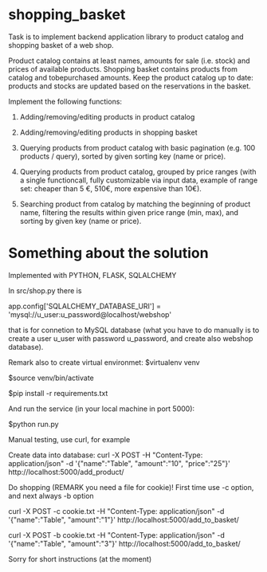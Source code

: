 # shopping_basket
Task is to implement backend application library to product catalog and shopping basket of a web shop.

Product catalog contains at least names, amounts for sale (i.e. stock) and prices of available products.
Shopping basket contains products from catalog and to­be­purchased amounts.
Keep the product catalog up to date: products and stocks are updated based on the reservations in the basket.

Implement the following functions:

1. Adding/removing/editing products in product catalog

2. Adding/removing/editing products in shopping basket

3. Querying products from product catalog with basic pagination (e.g. 100 products / query), sorted by given sorting key (name or price).

4. Querying products from product catalog, grouped by price ranges (with a single functioncall,
   fully customizable via input data, example of range set: cheaper than 5 €, 5­10€,
   more expensive than 10€).

5. Searching product from catalog by matching the beginning of product name,
   filtering the results within given price range (min, max), and sorting by given key (name or price).

# Something about the solution

Implemented with PYTHON, FLASK, SQLALCHEMY

In src/shop.py there is

app.config['SQLALCHEMY_DATABASE_URI'] = 'mysql://u_user:u_password@localhost/webshop'

that is for connetion to MySQL database (what you have to do manually is to create a user u_user with password u_password, and create also webshop database).

Remark also to create virtual environmet:
$virtualenv venv

$source venv/bin/activate

$pip install -r requirements.txt

And run the service (in your local machine in port 5000):

$python run.py

Manual testing, use curl, for example

Create data into database: curl -X POST -H "Content-Type: application/json" -d '{"name":"Table", "amount":"10", "price":"25"}' http://localhost:5000/add_product/

Do shopping (REMARK you need a file for cookie)!
First time use -c option, and next always -b option

curl -X POST -c cookie.txt -H "Content-Type: application/json" -d '{"name":"Table", "amount":"1"}' http://localhost:5000/add_to_basket/

curl -X POST -b cookie.txt -H "Content-Type: application/json" -d '{"name":"Table", "amount":"3"}' http://localhost:5000/add_to_basket/


Sorry for short instructions (at the moment)
